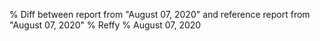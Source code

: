 % Diff between report from "August 07, 2020" and reference report from "August 07, 2020"
% Reffy
% August 07, 2020

